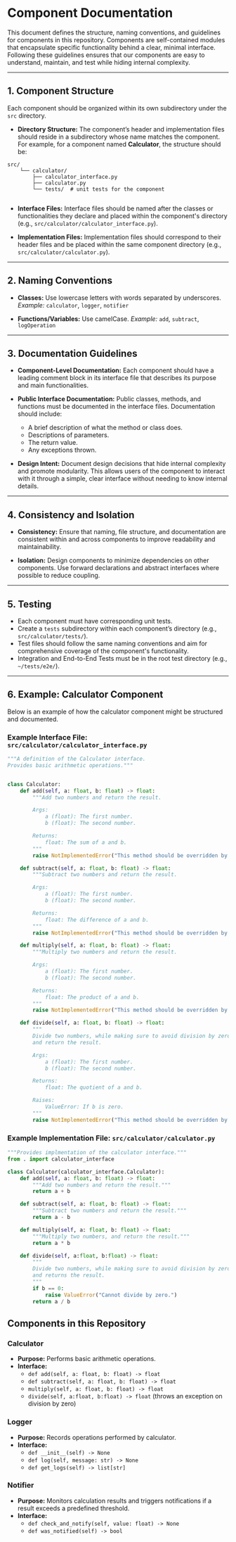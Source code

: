 # Component Documentation

This document defines the structure, naming conventions, and guidelines for components in this repository. Components are self-contained modules that encapsulate specific functionality behind a clear, minimal interface. Following these guidelines ensures that our components are easy to understand, maintain, and test while hiding internal complexity.

---

## 1. Component Structure

Each component should be organized within its own subdirectory under the `src` directory.

- **Directory Structure:**
  The component’s header and implementation files should reside in a subdirectory whose name matches the component. For example, for a component named **Calculator**, the structure should be:
```
src/
    └── calculator/
        ├── calculator_interface.py
        ├── calculator.py
        └── tests/  # unit tests for the component
              
```

- **Interface Files:**
Interface files should be named after the classes or functionalities they declare and placed within the component's directory (e.g., `src/calculator/calculator_interface.py`).

- **Implementation Files:**
Implementation files should correspond to their header files and be placed within the same component directory (e.g., `src/calculator/calculator.py`).

---

## 2. Naming Conventions

- **Classes:** Use lowercase letters with words separated by underscores.
*Example:* `calculator`, `logger`, `notifier`

- **Functions/Variables:** Use camelCase.
*Example:* `add`, `subtract`, `logOperation`

---

## 3. Documentation Guidelines

- **Component-Level Documentation:**
Each component should have a leading comment block in its interface file that describes its purpose and main functionalities.

- **Public Interface Documentation:**
Public classes, methods, and functions must be documented in the interface files. Documentation should include:
  - A brief description of what the method or class does.
  - Descriptions of parameters.
  - The return value.
  - Any exceptions thrown.

- **Design Intent:**
Document design decisions that hide internal complexity and promote modularity. This allows users of the component to interact with it through a simple, clear interface without needing to know internal details.

---

## 4. Consistency and Isolation

- **Consistency:**
Ensure that naming, file structure, and documentation are consistent within and across components to improve readability and maintainability.

- **Isolation:**
Design components to minimize dependencies on other components. Use forward declarations and abstract interfaces where possible to reduce coupling.

---

## 5. Testing

- Each component must have corresponding unit tests.
- Create a `tests` subdirectory within each component’s directory (e.g., `src/calculator/tests/`).
- Test files should follow the same naming conventions and aim for comprehensive coverage of the component's functionality.
- Integration and End-to-End Tests must be in the root test directory (e.g., `~/tests/e2e/`).

---

## 6. Example: Calculator Component

Below is an example of how the calculator component might be structured and documented.

### Example Interface File: `src/calculator/calculator_interface.py`

```py
"""A definition of the Calculator interface.
Provides basic arithmetic operations."""


class Calculator:
    def add(self, a: float, b: float) -> float:
        """Add two numbers and return the result.

        Args:
            a (float): The first number.
            b (float): The second number.

        Returns:
            float: The sum of a and b.
        """
        raise NotImplementedError("This method should be overridden by subclasses")

    def subtract(self, a: float, b: float) -> float:
        """Subtract two numbers and return the result.

        Args:
            a (float): The first number.
            b (float): The second number.

        Returns:
            float: The difference of a and b.
        """
        raise NotImplementedError("This method should be overridden by subclasses")

    def multiply(self, a: float, b: float) -> float:
        """Multiply two numbers and return the result.

        Args:
            a (float): The first number.
            b (float): The second number.

        Returns:
            float: The product of a and b.
        """
        raise NotImplementedError("This method should be overridden by subclasses")

    def divide(self, a: float, b: float) -> float:
        """
        Divide two numbers, while making sure to avoid division by zero, 
        and return the result.

        Args:
            a (float): The first number.
            b (float): The second number.

        Returns:
            float: The quotient of a and b.

        Raises:
            ValueError: If b is zero.
        """
        raise NotImplementedError("This method should be overridden by subclasses")

```

### Example Implementation File: `src/calculator/calculator.py`

```py
"""Provides implmentation of the calculator interface."""
from . import calculator_interface

class Calculator(calculator_interface.Calculator):
    def add(self, a: float, b: float) -> float:
        """Add two numbers and return the result."""
        return a + b

    def subtract(self, a: float, b: float) -> float:
        """Subtract two numbers and return the result."""
        return a - b

    def multiply(self, a: float, b: float) -> float:
        """Multiply two numbers, and return the result."""
        return a * b

    def divide(self, a:float, b:float) -> float:
        """
        Divide two numbers, while making sure to avoid division by zero, 
        and returns the result.
        """
        if b == 0:
            raise ValueError("Cannot divide by zero.")
        return a / b

```

## Components in this Repository

### Calculator
- **Purpose:** Performs basic arithmetic operations.
- **Interface:**
  - `def add(self, a: float, b: float) -> float`
  - `def subtract(self, a: float, b: float) -> float`
  - `multiply(self, a: float, b: float) -> float`
  - `divide(self, a:float, b:float) -> float` (throws an exception on division by zero)


### Logger
- **Purpose:** Records operations performed by calculator.
- **Interface:**
  - `def __init__(self) -> None`
  - `def log(self, message: str) -> None`
  - `def get_logs(self) -> list[str]`


### Notifier
- **Purpose:** Monitors calculation results and triggers notifications if a result exceeds a predefined threshold.
- **Interface:**
  - `def check_and_notify(self, value: float) -> None`
  - `def was_notified(self) -> bool`